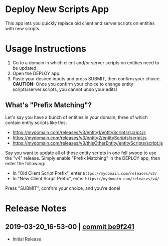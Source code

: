 # Deploy New Scripts App
This app lets you quickly replace old client and server scripts on entities with new scripts.

# Usage Instructions
1. Go to a domain in which client and/or server scripts on entities need to be updated.
2. Open the DEPLOY app.
3. Paste your desired inputs and press SUBMIT, then confirm your choice. **CAUTION:** Once you confirm your choice to change entity scripts/server scripts, you cannot undo your edits!

## What's "Prefix Matching"?
Let's say you have a bunch of entities in your domain, three of which contain entity scripts like this:
- https://mydomain.com/releases/v3/entity1/entityScripts/script.js
- https://mydomain.com/releases/v3/entity2/entityScripts/script.js
- https://mydomain.com/releases/v3/thisOtherEntity/entityScripts/script.js

Say you want to update all of these entity scripts in one fell swoop to use the "v4" release. Simply enable "Prefix Matching" in the DEPLOY app, then enter the following:
- In "Old Client Script Prefix", enter `https://mydomain.com/releases/v3/`
- In "New Client Script Prefix", enter `https://mydomain.com/releases/v4/`

Press "SUBMIT", confirm your choice, and you're done!

# Release Notes

## 2019-03-20_16-53-00 | [commit be9f241](https://github.com/highfidelity/hifi-content/commits/be9f241)
- Initial Release